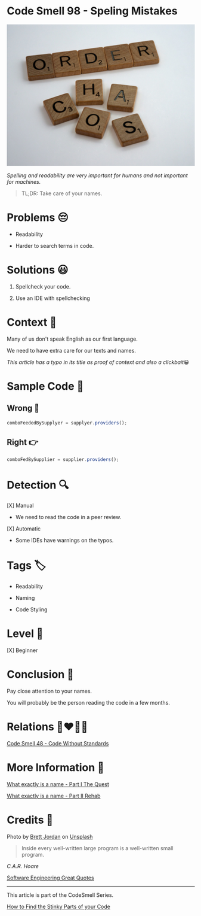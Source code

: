 # Code Smell 98 - Speling Mistakes

![Code Smell 98 - Speling Mistakes](Code%20Smell%2098%20-%20Speling%20Mistakes.jpeg)

*Spelling and readability are very important for humans and not important for machines.*

> TL;DR: Take care of your names.

# Problems 😔 

- Readability

- Harder to search terms in code.

# Solutions 😃

1. Spellcheck your code.

2. Use an IDE with spellchecking

# Context 💬

Many of us don't speak English as our first language. 

We need to have extra care for our texts and names.

*This article has a typo in its title as proof of context and also a clickbait*😀

# Sample Code 📖

## Wrong 🚫

<!-- [Gist Url](https://gist.github.com/mcsee/a4c5716a56fdb9b1b743debae3adfb4c) -->

```javascript
comboFeededBySupplyer = supplyer.providers();
```

## Right 👉

<!-- [Gist Url](https://gist.github.com/mcsee/1fc16a4982d8f423107d3e64d3c31e48) -->

```javascript
comboFedBySupplier = supplier.providers();
```

# Detection 🔍

[X] Manual
- We need to read the code in a peer review.

[X] Automatic
- Some IDEs have warnings on the typos.

# Tags 🏷️

- Readability

- Naming

- Code Styling

# Level 🔋

[X] Beginner

# Conclusion 🏁

Pay close attention to your names. 

You will probably be the person reading the code in a few months. 

# Relations 👩‍❤️‍💋‍👨

[Code Smell 48 - Code Without Standards](https://github.com/mcsee/Software-Design-Articles/tree/main/Articles/Code%20Smells/Code%20Smell%2048%20-%20Code%20Without%20Standards/readme.md)

# More Information 📕

[What exactly is a name - Part I The Quest](https://github.com/mcsee/Software-Design-Articles/tree/main/Articles/Theory/What%20exactly%20is%20a%20name%20-%20Part%20I%20The%20Quest/readme.md)

[What exactly is a name - Part II Rehab](https://github.com/mcsee/Software-Design-Articles/tree/main/Articles/Theory/What%20exactly%20is%20a%20name%20-%20Part%20II%20Rehab/readme.md)

# Credits 🙏

Photo by [Brett Jordan](https://unsplash.com/@brett_jordan) on [Unsplash](https://unsplash.com/s/photos/alphabet)
  
> Inside every well-written large program is a well-written small program.

_C.A.R. Hoare_
  
[Software Engineering Great Quotes](https://github.com/mcsee/Software-Design-Articles/tree/main/Articles/Quotes/Software%20Engineering%20Great%20Quotes/readme.md)

* * *

This article is part of the CodeSmell Series.

[How to Find the Stinky Parts of your Code](https://github.com/mcsee/Software-Design-Articles/tree/main/Articles/Code%20Smells/How%20to%20Find%20the%20Stinky%20parts%20of%20your%20Code/readme.md)